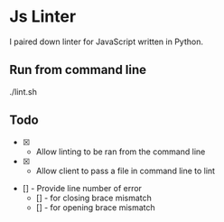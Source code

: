# Js Linter

I paired down linter for JavaScript written in Python.

## Run from command line
./lint.sh <file-name>

## Todo

- [x] - Allow linting to be ran from the command line
- [x] - Allow client to pass a file in command line to lint
- [] - Provide line number of error
  - [] - for closing brace mismatch
  - [] - for opening brace mismatch
